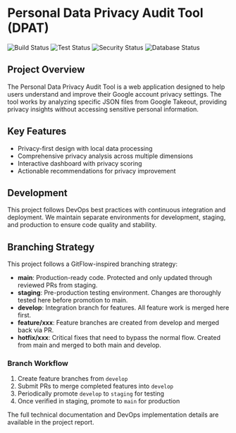 # Personal Data Privacy Audit Tool (DPAT)

![Build Status](https://github.com/yourusername/DPAT/workflows/Build/badge.svg)
![Test Status](https://github.com/yourusername/DPAT/workflows/Run%20Tests/badge.svg)
![Security Status](https://github.com/yourusername/DPAT/workflows/Security%20Scan/badge.svg)
![Database Status](https://github.com/yourusername/DPAT/workflows/Database%20Validation/badge.svg)

## Project Overview

The Personal Data Privacy Audit Tool is a web application designed to help users understand and improve their Google account privacy settings. The tool works by analyzing specific JSON files from Google Takeout, providing privacy insights without accessing sensitive personal information.

## Key Features

- Privacy-first design with local data processing
- Comprehensive privacy analysis across multiple dimensions
- Interactive dashboard with privacy scoring
- Actionable recommendations for privacy improvement

## Development

This project follows DevOps best practices with continuous integration and deployment. We maintain separate environments for development, staging, and production to ensure code quality and stability.

## Branching Strategy

This project follows a GitFlow-inspired branching strategy:

- **main**: Production-ready code. Protected and only updated through reviewed PRs from staging.
- **staging**: Pre-production testing environment. Changes are thoroughly tested here before promotion to main.
- **develop**: Integration branch for features. All feature work is merged here first.
- **feature/xxx**: Feature branches are created from develop and merged back via PR.
- **hotfix/xxx**: Critical fixes that need to bypass the normal flow. Created from main and merged to both main and develop.

### Branch Workflow

1. Create feature branches from `develop`
2. Submit PRs to merge completed features into `develop`
3. Periodically promote `develop` to `staging` for testing
4. Once verified in staging, promote to `main` for production


The full technical documentation and DevOps implementation details are available in the project report.
